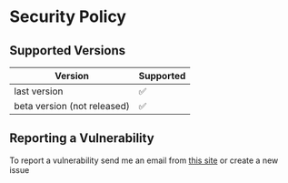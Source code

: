 # Security Policy

## Supported Versions

|     Version    |     Supported      |
| -------        | ------------------ |
| last version   | :white_check_mark: |
| beta version (not released)   | :white_check_mark:                 |

## Reporting a Vulnerability

To report a vulnerability send me an email from <a href="https://mirko-r.github.io">this site</a>
or create a new issue
